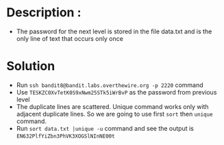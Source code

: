 # Description :
* The password for the next level is stored in the file data.txt and is the only line of text that occurs only once

# Solution

* Run `ssh bandit8@bandit.labs.overthewire.org -p 2220` command
* Use `TESKZC0XvTetK0S9xNwm25STk5iWrBvP` as the password from previous level
* The duplicate lines are scattered. Unique command works only with adjacent duplicate lines. 
  So we are going to use first `sort` then `unique` command.  
* Run `sort data.txt |unique -u` command and see the output is `EN632PlfYiZbn3PhVK3XOGSlNInNE00t`